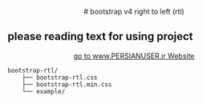 <p align="center"># bootstrap v4 right to left (rtl)</p>

## please reading text for using project

<p align="center">
    <a href="persianuser.ir">go to www.PERSIANUSER.ir Website</a>
</p>

```
bootstrap-rtl/
    ├── bootstrap-rtl.css
    ├── bootstrap-rtl.min.css
    └── example/

```